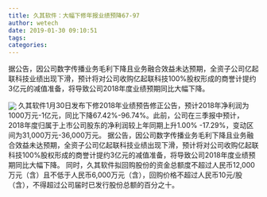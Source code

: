 ```yaml
---
title: 久其软件：大幅下修年报业绩预降67-97
author: wetech
date: 2019-01-30 09:10:51
tags: 
categories: 
---
```

据公告，因公司数字传播业务毛利下降且业务融合效益未达预期，全资子公司亿起联科技业绩出现下滑，预计将对公司收购亿起联科技100%股权形成的商誉计提约3亿元的减值准备，将导致公司2018年度业绩预期同比大幅下降。
<!-- more -->
<img align="center" border="0" src="https://imgcdn.yicai.com/uppics/images/2019/01/65da6f941ab8329af5f2dfff0453a514.jpg" />
久其软件1月30日发布下修2018年业绩预告修正公告，预计2018年净利润为1000万元-1亿元，同比下降67.42%-96.74%。此前，公司在三季报中预计，2018年度归属于上市公司股东的净利润较上年同期上升1.00% -17.29%，变动区间为31,000万元-36,000万元。
据公告，因公司数字传播业务毛利下降且业务融合效益未达预期，全资子公司亿起联科技业绩出现下滑，预计将对公司收购亿起联科技100%股权形成的商誉计提约3亿元的减值准备，将导致公司2018年度业绩预期同比大幅下降。
同时，久其软件拟回购股份的资金总额度不超过人民币12,000万元（含）且不低于人民币6,000万元（含），回购价格不超过人民币10元/股（含），不得超过公司届时已发行股份总额的百分之十。
 
 
